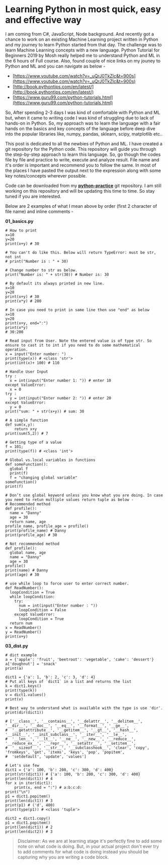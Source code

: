 #  Learning Python in most quick, easy and effective way

I am coming from C#, JavaScript, Node background. And recently got a chance to work on an existing Machine Learning project written in Python and my journey to learn Python started from that day. The challenge was to learn Machine Learning concepts with a new language. Python Tutorial for Beginners 2019 by Mosh really helped me to understand Python and ML in the 6 hours of Full course. Also, found couple of nice links on my jouney to Python and ML and you can navigate as below -

- [https://www.youtube.com/watch?v=_uQrJ0TkZlc&t=900s](https://www.youtube.com/watch?v=_uQrJ0TkZlc&t=900s)
- [http://book.pythontips.com/en/latest/](http://book.pythontips.com/en/latest/)
- [https://www.guru99.com/python-tutorials.html](https://www.guru99.com/python-tutorials.html)

So, After spending 2-3 days I was kind of comfortable with Python and ML but, when it came to writing code I was kind of struggling due to lack of hands-on in Python. So, my approach was to learn the language with a fair hands on the basics and key concepts of the language before deep dive into the popular libraries like, numpy, pandas, sklearn, scipy, matplotlib etc..

This post is dedicated to all the newbies of Python and ML. I have created a git repository for the Python code. This repository will guide you through the step-by-step approach to learn this language. So, go though the codes file by file and practice to write, execute and analyze result. File name and it's order is important and recommend you to follow the same. In most of the places I have pasted the output next to the expression along with some key notes/concepts wherever possible.

Code can be downloaded from my **[python-practice](https://github.com/kumardh/python-practice)** git repository. I am still working on this repository and will be updating this time to time. So stay tuned if you are interested.

Below are 2 examples of what I mean above by order (first 2 character of file name) and inline comments -

**01_basics.py**


```
# How to print
x=10
y=20
print(x+y) # 30

# You can't do like this. Below will return TypeError: must be str, not int
# print("Number is : " + 30)

# Change number to str as below.
print("Number is: " + str(30)) # Number is: 30

# By default its always printed in new line.
x=10
y=20
print(x+y) # 30
print(x*y) # 200

# In case you need to print in same line then use "end" as below
x=10
y=20
print(x+y, end=":")
print(x*y)
# 30:200

# Read input from User. Note the entered value is of type str. So ensure to cast it to int if you need to do some mathematical operation.
x = input("Enter number: ")
print(type(x)) # <class 'str'>
print(int(x)+ 100) # 110

# Handle User Input
try :
  x = int(input("Enter number 1: ")) # enter 10
except ValueError:
  x = 0
try :
  y = int(input("Enter number 2: ")) # enter 20
except ValueError:
  y = 0
print("sum: " + str(x+y)) # sum: 30

# A simple function
def sum(x,y):
    return x+y
print(sum(5,2)) # 7

# Getting type of a value
f = 101;
print(type(f)) # <class 'int'>

# Global vs.local variables in functions
def someFunction():
  global f
  print(f)
  f = "changing global variable"
someFunction()
print(f)

# Don’t use global keyword unless you know what you are doing. In case you need to retun multiple values return tuple as below -
# Recommended method
def profile():
  name = "Danny"
  age = 30
  return name, age
profile_name, profile_age = profile()
print(profile_name) # Danny
print(profile_age) # 30

# Not recommended method
def profile():
  global name, age
  name = "Danny"
  age = 30
profile()
print(name) # Danny
print(age) # 30

# use while loop to force user to enter correct number.
def ReadNumber():
  loopCondition = True
  while loopCondition:
    try:
      num = int(input("Enter number : "))
      loopCondition = False
    except ValueError:
      loopCondition = True
  return num
x = ReadNumber()
y = ReadNumber()
print(x+y)
```

**03_dist.py**
```
# dict example
a = {'apple': 'fruit', 'beetroot': 'vegetable', 'cake': 'dessert'}
a['doughnut'] = 'snack'
print(a)

dict1 = {'a': 1, 'b': 2, 'c': 3, 'd': 4}
# Put all keys of `dict1` in a list and returns the list
k = dict1.keys()
print(type(k))
v = dict1.values()
print(v)

# Best way to understand what is available with the type is use 'dir'.
print(dir(dict1))

# ['__class__', '__contains__', '__delattr__', '__delitem__', '__dir__', '__doc__', '__eq__', '__format__', '__ge__',
#  '__getattribute__', '__getitem__', '__gt__', '__hash__', '__init__', '__init_subclass__', '__iter__', '__le__',
#  '__len__', '__lt__', '__ne__', '__new__', '__reduce__', '__reduce_ex__', '__repr__', '__setattr__', '__setitem__',
#  '__sizeof__', '__str__', '__subclasshook__', 'clear', 'copy', 'fromkeys', 'get', 'items', 'keys', 'pop', 'popitem',
#  'setdefault', 'update', 'values']

# Let's use few
dict1 = {'a': 100, 'b': 200, 'c': 300, 'd': 400}
print(str(dict1)) # {'a': 100, 'b': 200, 'c': 300, 'd': 400}
print(len(dict1)) # 4
for x in iter(dict1):
    print(x, end = ":") # a:b:c:d:
print("\n")
p1 = dict1.popitem()
print(len(dict1)) # 3
print(p1) # ('d', 400)
print(type(p1)) # <class 'tuple'>

dict2 = dict1.copy()
p1 = dict1.popitem()
print(len(dict1)) # 2
print(len(dict2)) # 3
```

> Disclaimer: As we are at learning stage it's perfectly fine to add some note on what code is doing. But, in your actual project don't ever try to add comments for what code is doing instead you should be capturing why you are writing a code block.
